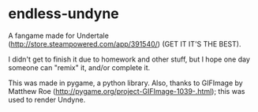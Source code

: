 # endless-undyne
A fangame made for Undertale (http://store.steampowered.com/app/391540/) (GET IT IT'S THE BEST).

I didn't get to finish it due to homework and other stuff, but I hope one day someone can "remix" it, and/or complete it. 

This was made in pygame, a python library. Also, thanks to GIFImage by Matthew Roe (http://pygame.org/project-GIFImage-1039-.html); this was used to render Undyne.
